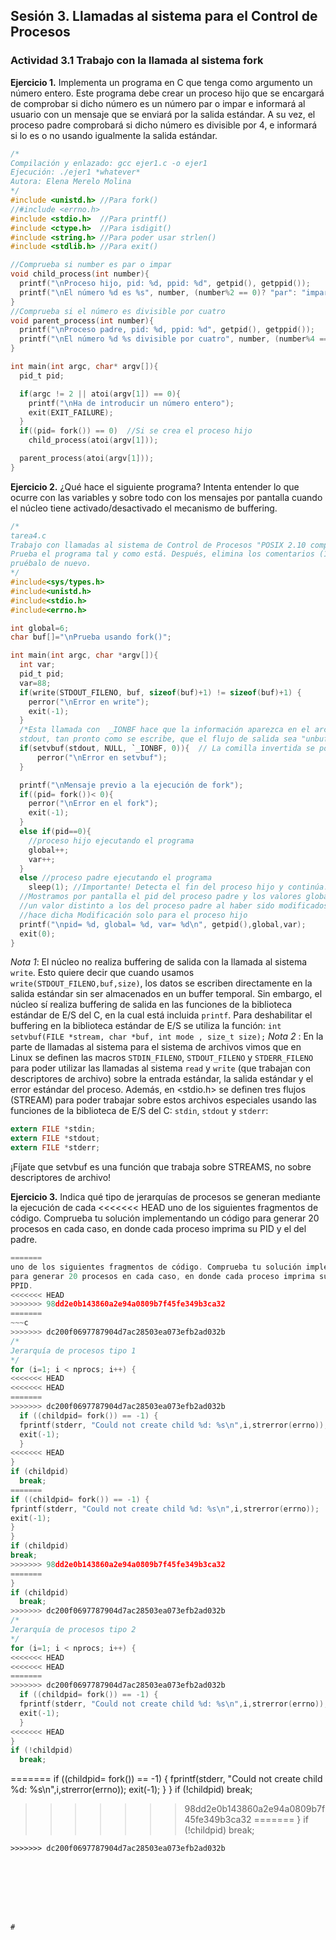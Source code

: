 ## Sesión 3. Llamadas al sistema para el Control de Procesos
### Actividad 3.1 Trabajo con la llamada al sistema fork
**Ejercicio 1.**  Implementa un programa en C que tenga como argumento un número entero. Este programa debe crear un proceso hijo que se encargará de comprobar si dicho número es un número par o impar e informará al usuario con un mensaje que se enviará por la salida estándar. A su vez, el proceso padre comprobará si dicho número es divisible por 4, e informará si lo es o no usando igualmente la salida estándar.
~~~c
/*
Compilación y enlazado: gcc ejer1.c -o ejer1
Ejecución: ./ejer1 *whatever*
Autora: Elena Merelo Molina
*/
#include <unistd.h> //Para fork()
//#include <errno.h>
#include <stdio.h>  //Para printf()
#include <ctype.h>  //Para isdigit()
#include <string.h> //Para poder usar strlen()
#include <stdlib.h> //Para exit()

//Comprueba si number es par o impar
void child_process(int number){
  printf("\nProceso hijo, pid: %d, ppid: %d", getpid(), getppid());
  printf("\nEl número %d es %s", number, (number%2 == 0)? "par": "impar");
}
//Comprueba si el número es divisible por cuatro
void parent_process(int number){
  printf("\nProceso padre, pid: %d, ppid: %d", getpid(), getppid());
  printf("\nEl número %d %s divisible por cuatro", number, (number%4 == 0)? "sí": "no");
}

int main(int argc, char* argv[]){
  pid_t pid;

  if(argc != 2 || atoi(argv[1]) == 0){
    printf("\nHa de introducir un número entero");
    exit(EXIT_FAILURE);
  }
  if((pid= fork()) == 0)  //Si se crea el proceso hijo
    child_process(atoi(argv[1]));

  parent_process(atoi(argv[1]));
}
~~~
**Ejercicio 2.** ¿Qué hace el siguiente programa? Intenta entender lo que ocurre con las variables y sobre todo con los mensajes por pantalla cuando el núcleo tiene activado/desactivado el mecanismo de buffering.
~~~c
/*
tarea4.c
Trabajo con llamadas al sistema de Control de Procesos "POSIX 2.10 compliant"
Prueba el programa tal y como está. Después, elimina los comentarios (1) y
pruébalo de nuevo.
*/
#include<sys/types.h>
#include<unistd.h>
#include<stdio.h>
#include<errno.h>

int global=6;
char buf[]="\nPrueba usando fork()";

int main(int argc, char *argv[]){
  int var;
  pid_t pid;
  var=88;
  if(write(STDOUT_FILENO, buf, sizeof(buf)+1) != sizeof(buf)+1) {
    perror("\nError en write");
    exit(-1);
  }
  /*Esta llamada con  _IONBF hace que la información aparezca en el archivo destino, en este caso
  stdout, tan pronto como se escribe, que el flujo de salida sea "unbuffered". Se usa pues para cambiar el buffer de un flujo de salida.*/
  if(setvbuf(stdout, NULL, `_IONBF, 0)){  // La comilla invertida se pone para que aparezca bien en markdown, quitarla para compilar el programa
      perror("\nError en setvbuf");
  }

  printf("\nMensaje previo a la ejecución de fork");
  if((pid= fork())< 0){
    perror("\nError en el fork");
    exit(-1);
  }
  else if(pid==0){
    //proceso hijo ejecutando el programa
    global++;
    var++;
  }
  else //proceso padre ejecutando el programa
    sleep(1); //Importante! Detecta el fin del proceso hijo y continúa. Si no se pone los valores del padre no se modificarán o no aparecerán, no funcionará correctamente
  //Mostramos por pantalla el pid del proceso padre y los valores global y variable. Tendrán
  //un valor distinto a los del proceso padre al haber sido modificados una vez hecho el fork(), y
  //hace dicha Modificación solo para el proceso hijo
  printf("\npid= %d, global= %d, var= %d\n", getpid(),global,var);
  exit(0);
}

~~~
*Nota 1*: El núcleo no realiza buffering de salida con la llamada al sistema `write`. Esto quiere
decir que cuando usamos `write(STDOUT_FILENO,buf,size)`, los datos se escriben directamente
en la salida estándar sin ser almacenados en un buffer temporal. Sin embargo, el núcleo sí realiza buffering de salida en las funciones de la biblioteca estándar de E/S del C, en la cual está incluida `printf`. Para deshabilitar el buffering en la biblioteca estándar de E/S se utiliza la función:
`int setvbuf(FILE *stream, char *buf, int mode , size_t size);`
*Nota 2* : En la parte de llamadas al sistema para el sistema de archivos vimos que en Linux se
definen las macros `STDIN_FILENO`, `STDOUT_FILENO` y `STDERR_FILENO` para poder utilizar las
llamadas al sistema `read` y `write` (que trabajan con descriptores de archivo) sobre la entrada
estándar, la salida estándar y el error estándar del proceso. Además, en <stdio.h> se definen
tres flujos (STREAM) para poder trabajar sobre estos archivos especiales usando las funciones de
la biblioteca de E/S del C: `stdin`, `stdout` y `stderr`:
~~~c
extern FILE *stdin;
extern FILE *stdout;
extern FILE *stderr;
~~~
¡Fíjate que setvbuf es una función que trabaja sobre STREAMS, no sobre descriptores de
archivo!

**Ejercicio 3.** Indica qué tipo de jerarquías de procesos se generan mediante la ejecución de cada
<<<<<<< HEAD
uno de los siguientes fragmentos de código. Comprueba tu solución implementando un código para generar 20 procesos en cada caso, en donde cada proceso imprima su PID y el del padre.
~~~c
=======
uno de los siguientes fragmentos de código. Comprueba tu solución implementando un código
para generar 20 procesos en cada caso, en donde cada proceso imprima su PID y el del padre,
PPID.
<<<<<<< HEAD
>>>>>>> 98dd2e0b143860a2e94a0809b7f45fe349b3ca32
=======
~~~c
>>>>>>> dc200f0697787904d7ac28503ea073efb2ad032b
/*
Jerarquía de procesos tipo 1
*/
for (i=1; i < nprocs; i++) {
<<<<<<< HEAD
<<<<<<< HEAD
=======
>>>>>>> dc200f0697787904d7ac28503ea073efb2ad032b
  if ((childpid= fork()) == -1) {
  fprintf(stderr, "Could not create child %d: %s\n",i,strerror(errno));
  exit(-1);
  }
<<<<<<< HEAD
}
if (childpid)
  break;
=======
if ((childpid= fork()) == -1) {
fprintf(stderr, "Could not create child %d: %s\n",i,strerror(errno));
exit(-1);
}
}
if (childpid)
break;
>>>>>>> 98dd2e0b143860a2e94a0809b7f45fe349b3ca32
=======
}
if (childpid)
  break;
>>>>>>> dc200f0697787904d7ac28503ea073efb2ad032b
/*
Jerarquía de procesos tipo 2
*/
for (i=1; i < nprocs; i++) {
<<<<<<< HEAD
<<<<<<< HEAD
=======
>>>>>>> dc200f0697787904d7ac28503ea073efb2ad032b
  if ((childpid= fork()) == -1) {
  fprintf(stderr, "Could not create child %d: %s\n",i,strerror(errno));
  exit(-1);
  }
<<<<<<< HEAD
}
if (!childpid)
  break;
~~~
=======
if ((childpid= fork()) == -1) {
fprintf(stderr, "Could not create child %d: %s\n",i,strerror(errno));
exit(-1);
}
}
if (!childpid)
break;

>>>>>>> 98dd2e0b143860a2e94a0809b7f45fe349b3ca32
=======
}
if (!childpid)
    break;
~~~
>>>>>>> dc200f0697787904d7ac28503ea073efb2ad032b








#
